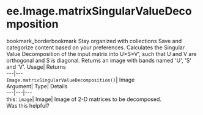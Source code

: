  
#  ee.Image.matrixSingularValueDecomposition 
bookmark_borderbookmark Stay organized with collections  Save and categorize content based on your preferences.
Calculates the Singular Value Decomposition of the input matrix into U×S×V', such that U and V are orthogonal and S is diagonal. Returns an image with bands named 'U', 'S' and 'V'. 
Usage| Returns  
---|---  
`Image.matrixSingularValueDecomposition()`| Image  
Argument| Type| Details  
---|---|---  
this: `image`| Image| Image of 2-D matrices to be decomposed.  
Was this helpful?
